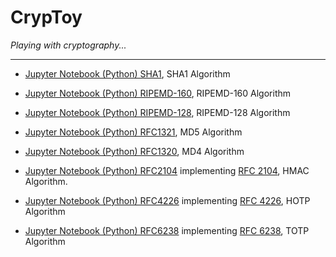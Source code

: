 # CrypToy
_Playing with cryptography..._

----
* [Jupyter Notebook (Python) SHA1](https://nbviewer.jupyter.org/github/algorithmic-space/cryptoy/blob/master/SHA1.ipynb), SHA1  Algorithm
* [Jupyter Notebook (Python) RIPEMD-160](https://nbviewer.jupyter.org/github/algorithmic-space/cryptoy/blob/master/RIPEMD-160.ipynb), RIPEMD-160  Algorithm
* [Jupyter Notebook (Python) RIPEMD-128](https://nbviewer.jupyter.org/github/algorithmic-space/cryptoy/blob/master/RIPEMD.ipynb), RIPEMD-128  Algorithm
* [Jupyter Notebook (Python) RFC1321](https://nbviewer.jupyter.org/github/algorithmic-space/cryptoy/blob/master/MD5.ipynb), MD5 Algorithm
* [Jupyter Notebook (Python) RFC1320](https://nbviewer.jupyter.org/github/algorithmic-space/cryptoy/blob/master/MD4.ipynb), MD4 Algorithm

* [Jupyter Notebook (Python) RFC2104](https://nbviewer.jupyter.org/github/algorithmic-space/cryptoy/blob/master/rfc2104.ipynb) implementing [RFC 2104](https://www.ietf.org/rfc/rfc2104.txt), HMAC Algorithm.
* [Jupyter Notebook (Python) RFC4226](https://nbviewer.jupyter.org/github/algorithmic-space/cryptoy/blob/master/rfc4226.ipynb) implementing [RFC 4226](https://tools.ietf.org/html/rfc4226), HOTP Algorithm
* [Jupyter Notebook (Python) RFC6238](https://nbviewer.jupyter.org/github/algorithmic-space/cryptoy/blob/master/rfc6238.ipynb) implementing [RFC 6238](https://tools.ietf.org/html/rfc6238), TOTP Algorithm
